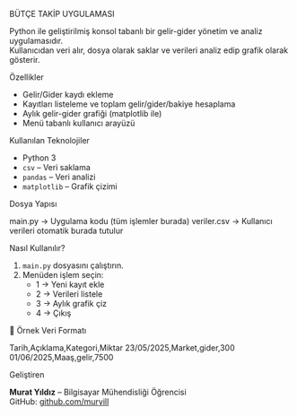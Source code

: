  BÜTÇE TAKİP UYGULAMASI

Python ile geliştirilmiş konsol tabanlı bir gelir-gider yönetim ve analiz uygulamasıdır.  
Kullanıcıdan veri alır, dosya olarak saklar ve verileri analiz edip grafik olarak gösterir.

 Özellikler

-  Gelir/Gider kaydı ekleme
-  Kayıtları listeleme ve toplam gelir/gider/bakiye hesaplama
-  Aylık gelir-gider grafiği (matplotlib ile)
-  Menü tabanlı kullanıcı arayüzü

 Kullanılan Teknolojiler

- Python 3
- `csv` – Veri saklama
- `pandas` – Veri analizi
- `matplotlib` – Grafik çizimi

 Dosya Yapısı

main.py → Uygulama kodu (tüm işlemler burada)
veriler.csv → Kullanıcı verileri otomatik burada tutulur


 Nasıl Kullanılır?

1. `main.py` dosyasını çalıştırın.
2. Menüden işlem seçin:
   - 1 → Yeni kayıt ekle
   - 2 → Verileri listele
   - 3 → Aylık grafik çiz
   - 4 → Çıkış

📝 Örnek Veri Formatı

Tarih,Açıklama,Kategori,Miktar
23/05/2025,Market,gider,300
01/06/2025,Maaş,gelir,7500



 Geliştiren

**Murat Yıldız** – Bilgisayar Mühendisliği Öğrencisi  
GitHub: [github.com/muryill](https://github.com/muryill)
